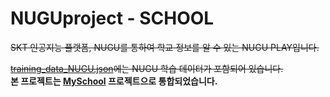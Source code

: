 # NUGUproject - SCHOOL
~~SKT 인공지능 플랫폼, NUGU를 통하여 학교 정보를 알 수 있는 NUGU PLAY입니다.~~<br/>

~~[training_data_NUGU.json](training_data_NUGU.json)에는 NUGU 학습 데이터가 포함되어 있습니다.~~<br/>
**본 프로젝트는 [MySchool](https://github.com/gunyu1019/myschool) 프로젝트으로 통합되었습니다.**
